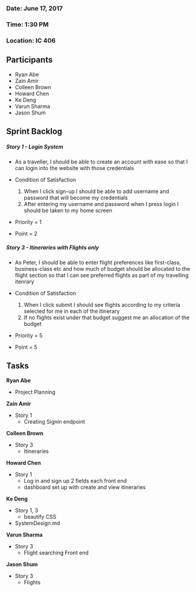 ### Date: June 17, 2017
### Time: 1:30 PM
### Location: IC 406

## Participants
- Ryan Abe
- Zain Amir
- Colleen Brown
- Howard Chen
- Ke Deng
- Varun Sharma
- Jason Shum

## Sprint Backlog

##### Story 1 - Login System
  - As a traveller, I should be able to create an account with ease so that I can login into the website with those credentials

  - Condition of Satisfaction
      1. When I click sign-up I should be able to add username and password that will become my credentials
      2. After entering my username and password when I press login I should be taken to my home screen

  - Priority = 1
  - Point = 2

##### Story 3 - Itineraries with Flights only
  - As Peter, I should be able to enter flight preferences like first-class, business-class etc and how much of budget should be allocated to the flight section so that I can see preferred flights as part of my travelling itenrary

  - Condition of Satisfaction
      1. When I click submit I should see flights according to my criteria selected for me in each of the itinerary
      2. If no flights exist under that budget suggest me an allocation of the budget

  - Priority = 5
  - Point = 5

## Tasks

**Ryan Abe**
  - Project Planning

**Zain Amir**
  - Story 1
      - Creating Signin endpoint

**Colleen Brown**
  - Story 3
      - Itineraries

**Howard Chen**
  - Story 1
      - Log in and sign up 2 fields each front end
      - dashboard set up with create and view itineraries

**Ke Deng**
  - Story 1, 3
      - beautify CSS
  - SystemDesign.md

**Varun Sharma**
  - Story 3
      - Flight searching Front end

**Jason Shum**
  - Story 3
      - Flights

